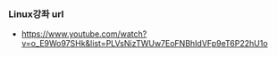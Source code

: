 ### Linux강좌 url
* https://www.youtube.com/watch?v=o_E9Wo97SHk&list=PLVsNizTWUw7EoFNBhIdVFp9eT6P22hU1o
